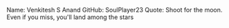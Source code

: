 Name: Venkitesh S Anand
GitHub: SoulPlayer23
Quote: Shoot for the moon. Even if you miss, you'll land among the stars
